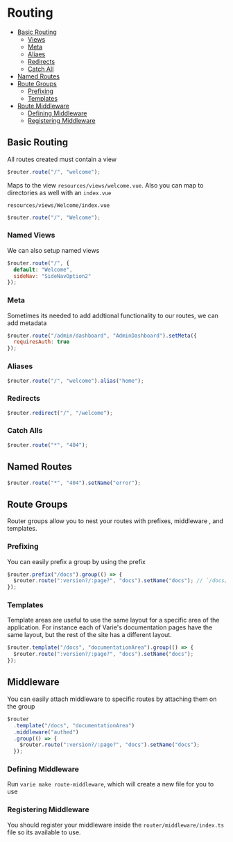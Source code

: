 # Routing

* [Basic Routing](#basic-routing)
  * [Views](#views)
  * [Meta](#meta)
  * [Aliaes](#aliases)
  * [Redirects](#redirects)
  * [Catch All](#catch-alls)
* [Named Routes](#named-routes)
* [Route Groups](#route-groups)
  * [Prefixing](#prefixing)
  * [Templates](#templates)
* [Route Middleware](#middleware)
  * [Defining Middleware](#defining-middleware)
  * [Registering Middleware](#registering-middleware)

<a name="basic-routing"></a>

## Basic Routing

All routes created must contain a view

```js
$router.route("/", "welcome");
```

Maps to the view `resources/views/welcome.vue`. Also you can map to directories as well with an `index.vue`

`resources/views/Welcome/index.vue`

```js
$router.route("/", "Welcome");
```

<a name="views"></a>

### Named Views

We can also setup named views

```js
$router.route("/", {
  default: "Welcome",
  sideNav: "SideNavOption2"
});
```

<a name="meta"></a>

### Meta

Sometimes its needed to add addtional functionality to our routes, we can add metadata

```js
$router.route("/admin/dashboard", "AdminDashboard").setMeta({
  requiresAuth: true
});
```

<a name="aliases"></a>

### Aliases

```js
$router.route("/", "welcome").alias("home");
```

<a name="redirects"></a>

### Redirects

```js
$router.redirect("/", "/welcome");
```

<a name="catch-alls"></a>

### Catch Alls

```js
$router.route("*", "404");
```

<a name="named-routes"></a>

## Named Routes

```js
$router.route("*", "404").setName("error");
```

<a name="route-groups"></a>

## Route Groups

Router groups allow you to nest your routes with prefixes, middleware , and templates.

<a name="prefixing"></a>

### Prefixing

You can easily prefix a group by using the prefix

```js
$router.prefix("/docs").group(() => {
  $router.route(":version?/:page?", "docs").setName("docs"); // `/docs/master/routing`
});
```

<a name="templates"></a>

### Templates

Template areas are useful to use the same layout for a specific area of the application. For instance each of Varie's documentation pages have the same layout, but the rest of the site has a different layout.

```js
$router.template("/docs", "documentationArea").group(() => {
  $router.route(":version?/:page?", "docs").setName("docs");
});
```

<a name="middleware"></a>

## Middleware

You can easily attach middleware to specific routes by attaching them on the group

```js
$router
  .template("/docs", "documentationArea")
  .middleware("authed")
  .group(() => {
    $router.route(":version?/:page?", "docs").setName("docs");
  });
```

<a name="defining-middleware"></a>

### Defining Middleware

Run `varie make route-middleware`, which will create a new file for you to use

<a name="registering-middleware"></a>

### Registering Middleware

You should register your middleware inside the `router/middleware/index.ts` file so its available to use.
